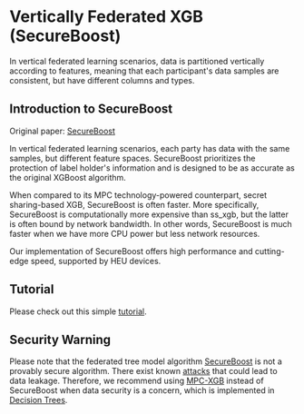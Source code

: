 # Vertically Federated XGB (SecureBoost)

In vertical federated learning scenarios, data is partitioned vertically according to features, meaning that each participant's data samples are consistent, but have different columns and types.

## Introduction to SecureBoost

Original paper: [SecureBoost](https://arxiv.org/abs/1901.08755)  

In vertical federated learning scenarios, each party has data with the same samples, but different feature spaces. SecureBoost prioritizes the protection of label holder's information and is designed to be as accurate as the original XGBoost algorithm. 

When compared to its MPC technology-powered counterpart, secret sharing-based XGB, SecureBoost is often faster. More specifically, SecureBoost is computationally more expensive than ss_xgb, but the latter is often bound by network bandwidth. In other words, SecureBoost is much faster when we have more CPU power but less network resources.

Our implementation of SecureBoost offers high performance and cutting-edge speed, supported by HEU devices.

## Tutorial

Please check out this simple [tutorial](../../../tutorial/SecureBoost.ipynb).

## Security Warning

Please note that the federated tree model algorithm [SecureBoost](https://arxiv.org/abs/1901.08755) is not a provably secure algorithm. There exist known [attacks](https://arxiv.org/pdf/2011.09290.pdf) that could lead to data leakage. Therefore, we recommend using [MPC-XGB](https://arxiv.org/abs/2005.08479) instead of SecureBoost when data security is a concern, which is implemented in [Decision Trees](../../mpc_ml/decision_tree.rst).
